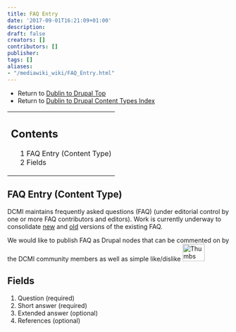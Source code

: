 ```yaml
---
title: FAQ Entry
date: '2017-09-01T16:21:09+01:00'
description: 
draft: false
creators: []
contributors: []
publisher: 
tags: []
aliases:
- "/mediawiki_wiki/FAQ_Entry.html"
---
```


- Return to [Dublin to Drupal Top](/mediawiki_wiki/DublinToDrupal_Project.md)
- Return to [Dublin to Drupal Content Types Index](/mediawiki_wiki/DublinToDrupal_Project#Content_Types.md)

<table id="toc" class="toc">
  <tr>
    <td>
      <div id="toctitle">
        <h2>Contents</h2>
      </div>
      <ul>
        <li class="toclevel-1 tocsection-1"><a href="#FAQ_Entry_.28Content_Type.29"><span class="tocnumber">1</span> <span class="toctext">FAQ Entry (Content Type)</span></a></li>
        <li class="toclevel-1 tocsection-2"><a href="#Fields"><span class="tocnumber">2</span> <span class="toctext">Fields</span></a></li>
      </ul>
    </td>
  </tr>
</table>
<script>if (window.showTocToggle) { var tocShowText = "show"; var tocHideText = "hide"; showTocToggle(); } </script>

## FAQ Entry (Content Type) 

DCMI maintains frequently asked questions (FAQ) (under editorial control by one or more FAQ contributors and editors). Work is currently underway to consolidate [new](/mediawiki_wiki/FAQ.md) and [old](http://dublincore.org/resources/faq/) versions of the existing FAQ.

We would like to publish FAQ as Drupal nodes that can be commented on by the DCMI community members as well as simple like/dislike [<img alt="Thumbs up-down image" src="/mediawiki_wiki/images/ThumbsupThumbsdown.jpg" width="50" height="39">](/mediawiki_wiki/File:ThumbsupThumbsdown.jpg)

## Fields 

1. Question (required)
2. Short answer (required)
3. Extended answer (optional)
4. References (optional)
<!-- 
NewPP limit report
Preprocessor node count: 7/1000000
Post-expand include size: 0/2097152 bytes
Template argument size: 0/2097152 bytes
Expensive parser function count: 0/100
-->
